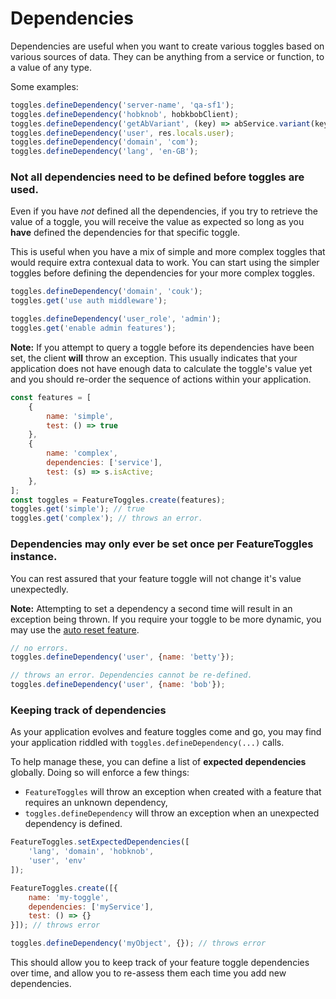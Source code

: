 # Dependencies
Dependencies are useful when you want to create various toggles based on 
various sources of data. They can be anything from a service or function, 
to a value of any type.

Some examples:
```js
toggles.defineDependency('server-name', 'qa-sf1');
toggles.defineDependency('hobknob', hobkbobClient);
toggles.defineDependency('getAbVariant', (key) => abService.variant(key));
toggles.defineDependency('user', res.locals.user);
toggles.defineDependency('domain', 'com');
toggles.defineDependency('lang', 'en-GB');
```

### Not all dependencies need to be defined before toggles are used. 
Even if you have _not_ defined all the dependencies, if you try to retrieve 
the value of a toggle, you will receive the value as expected so long as 
you **have** defined the dependencies for that specific toggle.

This is useful when you have a mix of simple and more complex toggles that 
would require extra contexual data to work. You can start using the simpler 
toggles before defining the dependencies for your more complex toggles.
```js
toggles.defineDependency('domain', 'couk');
toggles.get('use auth middleware');

toggles.defineDependency('user_role', 'admin');
toggles.get('enable admin features');
```

**Note:** If you attempt to query a toggle before its dependencies have 
been set, the client **will** throw an exception. This usually indicates 
that your application does not have enough data to calculate the toggle's 
value yet and you should re-order the sequence of actions within your 
application.

```js
const features = [
    {
        name: 'simple',
        test: () => true
    },
    {
        name: 'complex',
        dependencies: ['service'],
        test: (s) => s.isActive;
    },
];
const toggles = FeatureToggles.create(features);
toggles.get('simple'); // true
toggles.get('complex'); // throws an error.
```

### Dependencies may only ever be set once per FeatureToggles instance.
You can rest assured that your feature toggle will not change it's value 
unexpectedly. 

**Note:** Attempting to set a dependency a second time will result in an 
exception being thrown. If you require your toggle to be more dynamic, you 
may use the [auto reset feature](AUTO_RESETS.md).

```js
// no errors.
toggles.defineDependency('user', {name: 'betty'});

// throws an error. Dependencies cannot be re-defined.
toggles.defineDependency('user', {name: 'bob'}); 
```

### Keeping track of dependencies
As your application evolves and feature toggles come and go, you may find 
your application riddled with `toggles.defineDependency(...)` calls.

To help manage these, you can define a list of **expected dependencies** 
globally. Doing so will enforce a few things:
- `FeatureToggles` will throw an exception when created with a feature that 
requires an unknown dependency,
- `toggles.defineDependency` will throw an exception when an unexpected 
dependency is defined.

```js
FeatureToggles.setExpectedDependencies([
    'lang', 'domain', 'hobknob', 
    'user', 'env'
]);

FeatureToggles.create([{
    name: 'my-toggle',
    dependencies: ['myService'],
    test: () => {}
}]); // throws error

toggles.defineDependency('myObject', {}); // throws error
```

This should allow you to keep track of your feature toggle dependencies 
over time, and allow you to re-assess them each time you add new 
dependencies.
